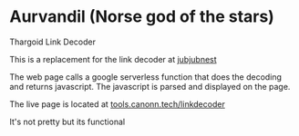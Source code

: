 # Aurvandil (Norse god of the stars)

Thargoid Link Decoder

This is a replacement for the link decoder at [jubjubnest](http://jubjubnest.net:8001/?origin=hip+21251&data=hhl+hlh+llh+lhl+%2F+lll+llh+lhh%0D%0Ahlh+hll+lll+%2F+hhl+lll+lhl+%0D%0Ahhl+lll+hhl+%2F+hhl+lll+lhl+)

The web page calls a google serverless function that does the decoding and returns javascript. The javascript is parsed and displayed on the page. 

The live page is located at [tools.canonn.tech/linkdecoder](https://tools.canonn.tech/linkdecoder/?origin=Hip%2016440&data=hlh%20lll%20|%20hhl%20lhh%20lhh%20;%20lhh%20lhl%20|%20hll%20lll%20hlh%20;%20lhh%20hhl%20lll%20|%20hll%20lll%20hlh)

It's not pretty but its functional
